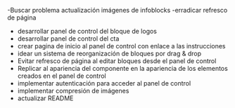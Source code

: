 -Buscar problema actualización imágenes de infoblocks
-erradicar refresco de página

- desarrollar panel de control del bloque de logos
- desarrollar panel de control del cta
- crear pagina de inicio al panel de control con enlace a las instrucciones
- idear un sistema de reorganización de bloques por drag & drop
- Evitar refresco de página al editar bloques desde el panel de control
- Replicar al apariencia del componente en la apariencia de los elementos creados en el panel de control
- implementar autenticación para acceder al panel de control
- implementar compresión de imágenes
- actualizar README
